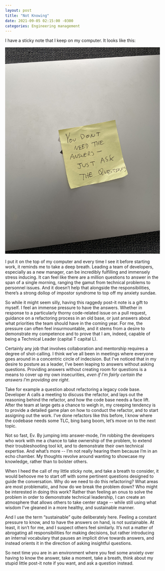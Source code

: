 ```yaml
---
layout: post
title: "Not Knowing"
date: 2021-09-05 02:15:00 -0300
categories: Engineering management
---
```


I have a sticky note that I keep on my computer. It looks like this:

![It's really not even that sticky anymore](/assets/img/sticky.JPG)

I put it on the top of my computer and every time I see it before starting work, it reminds me to take a deep breath. Leading a team of developers, especially as a new manager, can be incredibly fulfilling and immensely stress inducing. It can feel like there are a million questions to answer in the span of a single morning, ranging the gamut from technical problems to personnel issues. And it doesn’t help that alongside the responsibilities, there’s a strong dollop of impostor syndrome to top off  my anxiety sundae.

So while it might seem silly, having this raggedy post-it note is a gift to myself. I feel an immense pressure to have the answers. Whether in response to a particularly thorny code-related issue on a pull request, guidance on a refactoring process in an old base, or just answers about what priorities the team should have in the coming year. For me, the pressure can often feel insurmountable, and it stems from a desire to demonstrate my competence and to prove that I am, indeed, capable of being a Technical Leader (capital T capital L).

Certainly any job that involves collaboration and mentorship requires a degree of shot-calling. I think we’ve all been in meetings where everyone goes around in a concentric circle of indecision. But I’ve noticed that in my desire to posture as a leader, I’ve been leaping to answers without asking questions. Providing answers without creating room for questions is a means to cover up my own insecurities, *even if I’m fairly certain the answers I’m providing are right*.

Take for example a question about refactoring a legacy code base. Developer A calls a meeting to discuss the refactor, and lays out the reasoning behind the refactor, and how the code base needs a face lift. After the team at large gets a chance to weigh in, my creeping tendency is to provide a detailed game plan on how to conduct the refactor, and to start assigning out the work. I’ve done refactors like this before, I know where the codebase needs some TLC, bing bang boom, let’s move on to the next topic.

Not so fast, Ev. By jumping into answer-mode, I’m robbing the developers who work with me a chance to take ownership of the problem, to extend their troubleshooting tool kit, and to demonstrate their own technical expertise. And what’s more -- I’m not really hearing them because I’m in an echo chamber. My thoughts revolve around wanting to showcase my knowledge, rather than to bolster others.

When I heed the call of my little sticky note, and take a breath to consider, it would behoove me to start off with some pertinent questions designed to guide the conversation. Why do we need to do this refactoring? What areas are most problematic, and how do we break the problem down? Who might be interested in doing this work? Rather than feeling an onus to solve the problem in order to demonstrate technical leadership, I can create an atmosphere that allows others to take center stage -- while still using what wisdom I’ve gleaned in a more healthy, and sustainable manner.

And I use the term “sustainable” quite deliberately here. Feeling a constant pressure to know, and to have the answers on hand, is not sustainable. At least, it isn’t for me, and I suspect others feel similarly. It’s not a matter of abrogating all responsibilities for making decisions, but rather introducing an internal vocabulary that pauses an implicit drive towards answers, and instead orients it in the direction of asking insightful questions.

So next time you are in an environment where you feel some anxiety over having to know the answer, take a moment, take a breath, think about my stupid little post-it note if you want, and ask a question instead.
